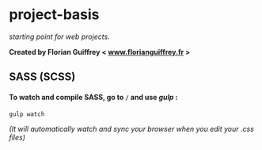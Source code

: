 # project-basis
_starting point for web projects._

**Created by Florian Guiffrey < www.florianguiffrey.fr >**


## SASS (SCSS)
#### To watch and compile SASS, go to `/` and use _gulp_ :

``` 
gulp watch
```

*(It will automatically watch and sync your browser when you edit your .css files)*